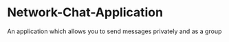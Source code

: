 # Network-Chat-Application
An application which allows you to send messages privately and as a group

